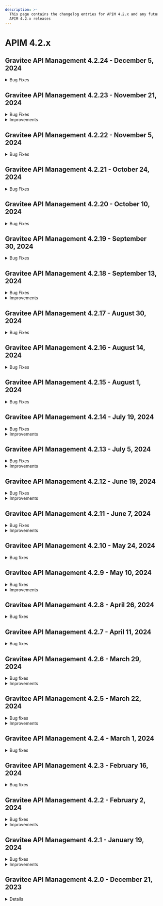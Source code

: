 ```yaml
---
description: >-
  This page contains the changelog entries for APIM 4.2.x and any future patch
  APIM 4.2.x releases
---
```


# APIM 4.2.x
 
## Gravitee API Management 4.2.24 - December 5, 2024
<details>

<summary>Bug Fixes</summary>

**Gateway**

* Opensearch configuration and ism policy [#10100](https://github.com/gravitee-io/issues/issues/10100)

**Management API**

* 500 error when listing API categories [#10158](https://github.com/gravitee-io/issues/issues/10158)
* \[APIM]\[Portal] Static data access  [#10162](https://github.com/gravitee-io/issues/issues/10162)
* Unable to find users with emails containing uppercase letters in Gravitee APIM Console and API requests [#10167](https://github.com/gravitee-io/issues/issues/10167)
* OpenAPI documentation "Show the URL to download the content" doesn't work [#9891](https://github.com/gravitee-io/issues/issues/9891)

**Other**

* [gravitee-policy-cache] Timeouts occur when trying to cache a large payload [#10208](https://github.com/gravitee-io/issues/issues/10208)

</details>


 
## Gravitee API Management 4.2.23 - November 21, 2024
<details>

<summary>Bug Fixes</summary>

**Gateway**

* SSE connections receives messages to the wrong API when connected to rabbitmq  [#10020](https://github.com/gravitee-io/issues/issues/10020)

**Management API**

* API webhook notifier is not working for subscriptions [#10056](https://github.com/gravitee-io/issues/issues/10056)

</details>

<details>

<summary>Improvements</summary>

**Other**

* Support expression language in ip filtering policy [#10142](https://github.com/gravitee-io/issues/issues/10142)

</details>


 
## Gravitee API Management 4.2.22 - November 5, 2024
<details>

<summary>Bug Fixes</summary>

**Gateway**

* Sync process failed if subscription exists without the linked API [#10140](https://github.com/gravitee-io/issues/issues/10140)

**Management API**

* Page revisions are still present when the associated API is deleted [#10039](https://github.com/gravitee-io/issues/issues/10039)
* API webhook notifier is not working for subscriptions [#10056](https://github.com/gravitee-io/issues/issues/10056)
* Alert Templates are always created in default environment [#10126](https://github.com/gravitee-io/issues/issues/10126)

**Console**

* Code blocks and long strings of text cause overflow of documentation text in the new dev portal [#10048](https://github.com/gravitee-io/issues/issues/10048)

**Other**

* \[gravitee-policy-jwt] Complete gateway disruption occurred in retrieving JWT public keys after startup under a heavy load of API calls [#10119](https://github.com/gravitee-io/issues/issues/10119)

</details>


 
## Gravitee API Management 4.2.21 - October 24, 2024
<details>

<summary>Bug Fixes</summary>

**Management API**

* Dictionaries not deployed after migration from 3.20.x to 4.x [#10026](https://github.com/gravitee-io/issues/issues/10026)
* User with environment role is not able to create notifications [#10068](https://github.com/gravitee-io/issues/issues/10068)

**Console**

* Unable to delete Cors Allow-Origin URL [#9765](https://github.com/gravitee-io/issues/issues/9765)
* Rollback from history removes groups of users from API  [#10074](https://github.com/gravitee-io/issues/issues/10074)
* Upgrade nginx image to 1.27.2 [#10116](https://github.com/gravitee-io/issues/issues/10116)

**Portal**

* Upgrade nginx image to 1.27.2 [#10116](https://github.com/gravitee-io/issues/issues/10116)

**Helm Charts**

* Set the HaProxy.ProxyProtocol with the Helm chart [#10027](https://github.com/gravitee-io/issues/issues/10027)

</details>


 
## Gravitee API Management 4.2.20 - October 10, 2024
<details>

<summary>Bug Fixes</summary>

**Gateway**

* Invalid error content/type when using v4 emulation [#9930](https://github.com/gravitee-io/issues/issues/9930)
* \[3.20.X and 4.4.X] DNS Resolution fails for hosts having more than 30 A records [#10051](https://github.com/gravitee-io/issues/issues/10051)
* \[Gateway Distributed Sync] Properly differentiate v2 from v4 API events [#10055](https://github.com/gravitee-io/issues/issues/10055)
* Error Key champ not present when using Response Template [#9931](https://github.com/gravitee-io/issues/issues/9931)

**Management API**

* Missing braces in webhook notifier messages when special characters are present [#9856](https://github.com/gravitee-io/issues/issues/9856)
* Debug mode not working when too many gateway started events [#9977](https://github.com/gravitee-io/issues/issues/9977)
* Issue on permissions of the ORGANIZATION_USER role [#10040](https://github.com/gravitee-io/issues/issues/10040)

**Helm Charts**

* Add serviceAccount in helm chart  [#10057](https://github.com/gravitee-io/issues/issues/10057)

**Other**

* \[gravitee-policy-groovy] Groovy script compilation blocks the Vertx event loop [#9653](https://github.com/gravitee-io/issues/issues/9653)
* \[gravitee-policy-generate-jwt] Generate JWT policy generates incorrect tokens [#9975](https://github.com/gravitee-io/issues/issues/9975)

</details>


 
## Gravitee API Management 4.2.19 - September 30, 2024
<details>

<summary>Bug Fixes</summary>

**Gateway**

* Transfer subscription does not use new plan when V4 emulation is disabled [#10047](https://github.com/gravitee-io/issues/issues/10047)

**Management API**

*  mgmt-api ERROR i.g.r.a.s.n.i.EmailNotifierServiceImpl - No emails extracted from \[] [#9965](https://github.com/gravitee-io/issues/issues/9965)
* Dictionaries not deployed after migration from 3.20.x to 4.x [#10026](https://github.com/gravitee-io/issues/issues/10026)
* Validation for unique names is MISSING in Categories  [#10053](https://github.com/gravitee-io/issues/issues/10053)

**Console**

* Display issue with lateral collasped menu [#9792](https://github.com/gravitee-io/issues/issues/9792)
* API History shows warning for all policies [#9866](https://github.com/gravitee-io/issues/issues/9866)
* \[APIM] Read only Health check configuration [#9902](https://github.com/gravitee-io/issues/issues/9902)
* API Category endpoint does not work [#9906](https://github.com/gravitee-io/issues/issues/9906)
* No display of resource property for redis cache [#10001](https://github.com/gravitee-io/issues/issues/10001)
* Not able to see API events in Dashboard [#10018](https://github.com/gravitee-io/issues/issues/10018)
* Analytics dashboard filtered become empty when a tenant is selected [#10019](https://github.com/gravitee-io/issues/issues/10019)
* Allow API member with right to Env Group to see all group member's of an API [#10021](https://github.com/gravitee-io/issues/issues/10021)

**Helm Charts**

* APIM Helm chart doesn't configure SSL keystore secret [#9854](https://github.com/gravitee-io/issues/issues/9854)

**Other**

* \[gravitee-entrypoint-webhook] V4 Message API Webhook Timeout Behavior [#9750](https://github.com/gravitee-io/issues/issues/9750)
* \[gravitee-policy-callout-http] Callout policy does not work as expected with fire&forget mode on v4 engine for v2 API [#9937](https://github.com/gravitee-io/issues/issues/9937)
* Command creation failure in database when illegal character is used on a message header in a webhook API [#9979](https://github.com/gravitee-io/issues/issues/9979)
* \[gravitee-policy-message-filtering] Solace Message Acknowledgement [#10010](https://github.com/gravitee-io/issues/issues/10010)
* \[gravitee-policy-data-logging-masking] DLM policies will not allow the DataDog Reporter to forward logs to DataDog if a property is not found [#10044](https://github.com/gravitee-io/issues/issues/10044)

</details>


 
## Gravitee API Management 4.2.18 - September 13, 2024
<details>

<summary>Bug Fixes</summary>

**Gateway**

* Debug mode can impact the sync process [#9976](https://github.com/gravitee-io/issues/issues/9976)

**Management API**

* Upgrade 4.2.5 -> 4.4.2 fails due to existing dashboards type column [#9893](https://github.com/gravitee-io/issues/issues/9893)
* Version is always #1 in api history [#9950](https://github.com/gravitee-io/issues/issues/9950)

**Console**

* Message-level conditions not working in v4 policy studio [#9335](https://github.com/gravitee-io/issues/issues/9335)
* Deprecated plan design are no longer accessible [#9966](https://github.com/gravitee-io/issues/issues/9966)

**Helm Charts**

* \[Helm] Gateway technical ingress miss common label [#9998](https://github.com/gravitee-io/issues/issues/9998)

**Other**

* \[gravitee-policy-assign-attributes] - Assign Attributes Policy value field needs to support multiline. [#10012](https://github.com/gravitee-io/issues/issues/10012)

</details>

<details>

<summary>Improvements</summary>

**Helm Charts**

* \[Helm] rework the definition of probes startup, liveness and readiness [#9996](https://github.com/gravitee-io/issues/issues/9996)

</details>


 
## Gravitee API Management 4.2.17 - August 30, 2024
<details>

<summary>Bug Fixes</summary>

**Gateway**

* Decrypt api properties using debug mode [#9943](https://github.com/gravitee-io/issues/issues/9943)
* Impossible to create Date from string in groovy scripts [#9967](https://github.com/gravitee-io/issues/issues/9967)
* XPath not working as expected in gravitee expression language [#9974](https://github.com/gravitee-io/issues/issues/9974)

**Management API**

* Unresponsive/slow UI when emails are sent in APIM 3.x, 4.x [#9522](https://github.com/gravitee-io/issues/issues/9522)

**Console**

* Inappropriate rights for users [#9875](https://github.com/gravitee-io/issues/issues/9875)

</details>


 
## Gravitee API Management 4.2.16 - August 14, 2024
<details>

<summary>Bug Fixes</summary>

**Gateway**

* Gateway issue - Memory Leak [#9924](https://github.com/gravitee-io/issues/issues/9924)

**Management API**

* Total APIs for Portal API Category endpoint always returns 0 [#9922](https://github.com/gravitee-io/issues/issues/9922)
* Re: \[APIM/Gateway] Override an email template doesn't work [#9934](https://github.com/gravitee-io/issues/issues/9934)

**Console**

* Application names overflow container under API, Plans and Subscriptions [#9872](https://github.com/gravitee-io/issues/issues/9872)

</details>


 
## Gravitee API Management 4.2.15 - August 1, 2024
<details>

<summary>Bug Fixes</summary>

**Management API**

* Missing semicolon in Subscriptions Export [#9878](https://github.com/gravitee-io/issues/issues/9878)

**Console**

* Creating a personal token with the same name does not trigger a visual warning [#9873](https://github.com/gravitee-io/issues/issues/9873)

**Other**

* APIM RPM installation overwrite portal configuration [#9914](https://github.com/gravitee-io/issues/issues/9914)

</details>



## Gravitee API Management 4.2.14 - July 19, 2024
<details>

<summary>Bug Fixes</summary>

**Gateway**

* Gateway Unhealthy when rate limit repository is set to none [#9869](https://github.com/gravitee-io/issues/issues/9869)

**Management API**

* We do not allow a different DNS for the API of the portal and the console [#9721](https://github.com/gravitee-io/issues/issues/9721)
* JDBC Connection Pool Management Error - follow up ticket [#9851](https://github.com/gravitee-io/issues/issues/9851)

**Console**

* Non idempotent operation when creating APIs/Appplications/Users [#9688](https://github.com/gravitee-io/issues/issues/9688)

**Helm Charts**

* We do not allow a different DNS for the API of the portal and the console [#9721](https://github.com/gravitee-io/issues/issues/9721)

</details>

<details>

<summary>Improvements</summary>

**Console**

* Paginated audit events loading to avoid memory issues [#9768](https://github.com/gravitee-io/issues/issues/9768)

</details>



## Gravitee API Management 4.2.13 - July 5, 2024
<details>

<summary>Bug Fixes</summary>

**Gateway**

* 500 Internal server error when logs enabled [#9719](https://github.com/gravitee-io/issues/issues/9719)
* Enabled Logging with condition does not work properly [#9756](https://github.com/gravitee-io/issues/issues/9756)
* Transfer subscription does not use new plan when V4 emulation is disabled [#9772](https://github.com/gravitee-io/issues/issues/9772)
* Upgrade to gio 4.4.0 corrupts API Keys [#9834](https://github.com/gravitee-io/issues/issues/9834)
* Add Base64 class in Expression Language whitelist [#9850](https://github.com/gravitee-io/issues/issues/9850)

**Management API**

* Override an email template with multiple REST API [#9445](https://github.com/gravitee-io/issues/issues/9445)
* Cannot Create Local User (no email to set password) [#9680](https://github.com/gravitee-io/issues/issues/9680)
* Error in Gravitee OpenAPI spec [#9711](https://github.com/gravitee-io/issues/issues/9711)
* Endpoint's target url can be saved with a space or tab [#9791](https://github.com/gravitee-io/issues/issues/9791)
* Unable delete existing PAT tokens [#9801](https://github.com/gravitee-io/issues/issues/9801)
* Error on platform analytics and logs screens when too many applications and/or APIs [#9823](https://github.com/gravitee-io/issues/issues/9823)

**Console**

* Correct API properties Expression Language for v4 APIs [#9694](https://github.com/gravitee-io/issues/issues/9694)
* When updating a service account email through API, no mail validation is performed [#9709](https://github.com/gravitee-io/issues/issues/9709)
* Enabled Logging with condition does not work properly [#9756](https://github.com/gravitee-io/issues/issues/9756)
* Cannot subscribe to API plans via the web [#9758](https://github.com/gravitee-io/issues/issues/9758)
* Cannot Save Dashboard Updates in UI [#9771](https://github.com/gravitee-io/issues/issues/9771)
* Unable to Add Members to Group During Group Creation [#9783](https://github.com/gravitee-io/issues/issues/9783)
* Endpoint's target url can be saved with a space or tab [#9791](https://github.com/gravitee-io/issues/issues/9791)
* In some cases it is difficult to view the configuration in the history menu. [#9800](https://github.com/gravitee-io/issues/issues/9800)
* Policy - losing focus when opening documentation [#9802](https://github.com/gravitee-io/issues/issues/9802)
* Dashboard widget not working  [#9820](https://github.com/gravitee-io/issues/issues/9820)
* Client Id not saved between Security section and subscriptions during application creation [#9828](https://github.com/gravitee-io/issues/issues/9828)
* JSON to XML policy does not work with default configuration for V4 proxy APIs [#9833](https://github.com/gravitee-io/issues/issues/9833)

**Other**

* \[gravitee-policy-ipfiltering] CIDR block /32 (single IP) not working in the IP Filtering Policy [#9602](https://github.com/gravitee-io/issues/issues/9602)
* \[gravitee-resource-oauth2-provider-keycloak] Update of 'gravitee-resource-oauth2-provider-keycloak' Plugin [#9628](https://github.com/gravitee-io/issues/issues/9628)
* \[gravitee-policy-jwt] 500 error on jwt plan with GATEWAY_KEYS when using  "Emulate v4 engine" [#9693](https://github.com/gravitee-io/issues/issues/9693)
* \[MongoDb] Upgraders should use prefix for collection names [#9807](https://github.com/gravitee-io/issues/issues/9807)

</details>

<details>

<summary>Improvements</summary>

**Management API**

* PrimaryOwner not given in list of APIs [#9678](https://github.com/gravitee-io/issues/issues/9678)
* The name of API/Application/Plan is not given in list of API's subscriptions [#9679](https://github.com/gravitee-io/issues/issues/9679)
* Improve API synchronization state computation [#9852](https://github.com/gravitee-io/issues/issues/9852)

**Other**

* \[gravitee-policy-aws-lambda] Allow to dynamically configure AWS policy credentials [#9444](https://github.com/gravitee-io/issues/issues/9444)

</details>


 
## Gravitee API Management 4.2.12 - June 19, 2024
<details>

<summary>Bug Fixes</summary>

**Console**

* Allow users to configure keepalive timeout in the console for V2 APIs [#9651](https://github.com/gravitee-io/issues/issues/9651)
* Filter on 208 status code not available [#9784](https://github.com/gravitee-io/issues/issues/9784)

**Portal**

* Documentation too slow [#9788](https://github.com/gravitee-io/issues/issues/9788)

**Helm Charts**

* Improve the ingress configuration to redirect HTTPS [#9710](https://github.com/gravitee-io/issues/issues/9710)

**Other**

* \[gravitee-endpoint-kafka] Kafka sender options customization not taken into account [#9656](https://github.com/gravitee-io/issues/issues/9656)
* \[gravitee-policy-json-validation] v4 Policy Studio UI doesn't support multi-line values [#9799](https://github.com/gravitee-io/issues/issues/9799)

</details>

<details>

<summary>Improvements</summary>

**Other**

* \[gravitee-entrypoint-webhook] Support 500 responses for DLQ : add client_id and errors stack in the message sent to DLQ [#9740](https://github.com/gravitee-io/issues/issues/9740)
* \[gravitee-endpoint-kafka] Add a option on kafka endpoint to remove Confluent Wire format header [#9795](https://github.com/gravitee-io/issues/issues/9795)

</details>


 
## Gravitee API Management 4.2.11 - June 7, 2024
<details>

<summary>Bug Fixes</summary>

**Gateway**

* Error in the gateway when upgrading connection from http1.1 to http2 [#9757](https://github.com/gravitee-io/issues/issues/9757)
* Socket.io disconnect/reconnect latency [#9766](https://github.com/gravitee-io/issues/issues/9766)

**Management API**

* Pushing an API with API Designer fails [#9761](https://github.com/gravitee-io/issues/issues/9761)
* Gitlab fetcher CronSequenceGenerator deprecation [#9733](https://github.com/gravitee-io/issues/issues/9733)
* Inheritance of a V2 API endpoint configuration is not set when importing an OpenAPI spec [#9775](https://github.com/gravitee-io/issues/issues/9775)

</details>

<details>

<summary>Improvements</summary>

**Other**

* \[gravitee-policy-groovy] Have access to the binary value of a message content [#9767](https://github.com/gravitee-io/issues/issues/9767)

</details>



## Gravitee API Management 4.2.10 - May 24, 2024

<details>

<summary>Bug fixes</summary>

**Gateway**

* Gateway monitoring page has no data [#9677](https://github.com/gravitee-io/issues/issues/9677)
* The Assign Content policy seems to be broken when using with Retry policy [#9737](https://github.com/gravitee-io/issues/issues/9737)

**Management API**

* Logs mismatched between environments [#9599](https://github.com/gravitee-io/issues/issues/9599)
* Incompatible QoS between entrypoints and endpoints [#9608](https://github.com/gravitee-io/issues/issues/9608)
* Unable to Search Users by Company Name and Country in Users API [#9702](https://github.com/gravitee-io/issues/issues/9702)

**Console**

* Incompatible QoS between entrypoints and endpoints [#9608](https://github.com/gravitee-io/issues/issues/9608)

</details>

## Gravitee API Management 4.2.9 - May 10, 2024

<details>

<summary>Bug fixes</summary>

**Management API**

* Portal global API search is returning a 500 "maxClauseCount is set to 1024" [#9730](https://github.com/gravitee-io/issues/issues/9730)

**Other**

* \[gravitee-policy-ratelimit] Thread Blocked on AsyncRateLimitRepository [#9717](https://github.com/gravitee-io/issues/issues/9717)

</details>

<details>

<summary>Improvements</summary>

**Helm Charts**

* Enhance the experience of deploying Gateway with Redis SSL using Helm Chart [#9726](https://github.com/gravitee-io/issues/issues/9726)

**Other**

* \[gravitee-entrypoint-webhook] Support 500 responses for DLQ [#9722](https://github.com/gravitee-io/issues/issues/9722)

</details>

## Gravitee API Management 4.2.8 - April 26, 2024

<details>

<summary>Bug fixes</summary>

**Management API**

* Error in OpenApi spec [#9665](https://github.com/gravitee-io/issues/issues/9665)
* Unable to update the service account email through API [#9682](https://github.com/gravitee-io/issues/issues/9682)

**Console**

* Cannot create Backend-to-Backend Application from UI Console [#9636](https://github.com/gravitee-io/issues/issues/9636)

**Portal**

* Problem of swagger interpretation with redocly [#9673](https://github.com/gravitee-io/issues/issues/9673)

**Other**

* \[gravitee-policy-cache] Cache Policy Always Caches the First Response [#9534](https://github.com/gravitee-io/issues/issues/9534)
* \[gravitee-policy-cache] Cache Policy Does Not Correctly Return Images [#9585](https://github.com/gravitee-io/issues/issues/9585)
* \[gravitee-policy-cache] Time to live setting not working [#9692](https://github.com/gravitee-io/issues/issues/9692)

</details>

## Gravitee API Management 4.2.7 - April 11, 2024

<details>

<summary>Bug fixes</summary>

**Gateway**

* Secret Provider Setup [#9586](https://github.com/gravitee-io/issues/issues/9586)
* 431 (Request Header Fields Too Large) when submitting large JWT to gRPC API [#9652](https://github.com/gravitee-io/issues/issues/9652)

**Management API**

* Installation collection can have more than one entry [#9641](https://github.com/gravitee-io/issues/issues/9641)

**Console**

* Performance issue with the analytics dashboard [#9658](https://github.com/gravitee-io/issues/issues/9658)

**Portal**

* Cannot Scroll in Markdown Documents [#9634](https://github.com/gravitee-io/issues/issues/9634)
* Showing Gravitee.io in Dev Portal browser tab only while the page loads [#9663](https://github.com/gravitee-io/issues/issues/9663)

**Other**

* Fail to enable the service on SUSE [#9501](https://github.com/gravitee-io/issues/issues/9501)
* Upgrade 3.20.22 to 4.2.2 - File report missing node metrics [#9589](https://github.com/gravitee-io/issues/issues/9589)
* \[gravitee-policy-cache] Concurrency issue with v4 emulation engine [#9635](https://github.com/gravitee-io/issues/issues/9635)
* \[gravitee-resource-auth-provider-http] Timeout when body parsing is failing [#9640](https://github.com/gravitee-io/issues/issues/9640)
* API List showing type as "Undefined" for v4 APIs in Postgres env [#9643](https://github.com/gravitee-io/issues/issues/9643)
* Authentication Provider table column too small [#9664](https://github.com/gravitee-io/issues/issues/9664)

</details>

## Gravitee API Management 4.2.6 - March 29, 2024

<details>

<summary>Bug fixes</summary>

**Management API**

* Update import remove all members when a group is defined as a PO [#9596](https://github.com/gravitee-io/issues/issues/9596)
* Gravitee 4.2 OpenAPI issues [#9632](https://github.com/gravitee-io/issues/issues/9632)

**Other**

* \[gravitee-policy-ipfiltering] DNS Lookup fails with some DNS servers [#9592](https://github.com/gravitee-io/issues/issues/9592)
* \[gravitee-resource-auth-provider-http] Timeout when authentication condition is failing [#9611](https://github.com/gravitee-io/issues/issues/9611)
* Liquibase changelog 4.0.20-dashboards adding NOT NULL column without default value [#9626](https://github.com/gravitee-io/issues/issues/9626)
* APIM DashboardTypeUpgrader raises an error when used with DocumentDB [#9631](https://github.com/gravitee-io/issues/issues/9631)

</details>

<details>

<summary>Improvements</summary>

**Management API**

* Allow to configure KeepAliveTimeout for HTTP endpoint [#9541](https://github.com/gravitee-io/issues/issues/9541)

</details>

## Gravitee API Management 4.2.5 - March 22, 2024

<details>

<summary>Bug fixes</summary>

**Gateway**

* Improve HealthCheck service for v2 APIs [#9543](https://github.com/gravitee-io/issues/issues/9543)

**Management API**

* Deleted users still appear in query [#9477](https://github.com/gravitee-io/issues/issues/9477)
* Condition field in JDBC dbs is too short [#9595](https://github.com/gravitee-io/issues/issues/9595)

**Console**

* Console Menu doesn't work with latency [#9591](https://github.com/gravitee-io/issues/issues/9591)
* \[shared API key] API key mode not displayed on application screen [#9612](https://github.com/gravitee-io/issues/issues/9612)

**Other**

* API v4 proxy - problem with client SSL certificate [#9562](https://github.com/gravitee-io/issues/issues/9562)
* Flow Id is lost when updating API with UI, causing it to regenerate new flow [#9597](https://github.com/gravitee-io/issues/issues/9597)

</details>

<details>

<summary>Improvements</summary>

**Portal**

* Do not allow user to change their email through the portal [#9617](https://github.com/gravitee-io/issues/issues/9617)

</details>

## Gravitee API Management 4.2.4 - March 1, 2024

<details>

<summary>Bug fixes</summary>

**Gateway**

* Override HTTP Method [#9526](https://github.com/gravitee-io/issues/issues/9526)

**Management API**

* Shared API Key Does Not Always Bind to Subscriptions When Concurrent Requests Are Made [#9502](https://github.com/gravitee-io/issues/issues/9502)
* NullPointer Exception when importing an API with group as PO and members [#9507](https://github.com/gravitee-io/issues/issues/9507)
* APIM: Creating application with "@" in name automatically converts it to "@" [#9514](https://github.com/gravitee-io/issues/issues/9514)
* API description required with POST /apis/ on mAPI v2 [#9527](https://github.com/gravitee-io/issues/issues/9527)
* Not possible to create endpoint and endpoint-group with same name [#9533](https://github.com/gravitee-io/issues/issues/9533)
* Importing an API with a group as PO but no PO user in this group should not be possible [#9587](https://github.com/gravitee-io/issues/issues/9587)

**Console**

* No longer possible to compare "published" and "to deploy" status [#9491](https://github.com/gravitee-io/issues/issues/9491)
* Re: Error when clicking on top failed API in platform dashbaord [#9498](https://github.com/gravitee-io/issues/issues/9498)
* Remove last user in group shows error [#9517](https://github.com/gravitee-io/issues/issues/9517)
* \[endpoints] updating name or deleting group used as DLQ prevent updating API [#9535](https://github.com/gravitee-io/issues/issues/9535)
* \[endpoints] creating an endpoint group should display endpoint configuration [#9582](https://github.com/gravitee-io/issues/issues/9582)

**Portal**

* Documentation menu hidden [#9590](https://github.com/gravitee-io/issues/issues/9590)

</details>

## Gravitee API Management 4.2.3 - February 16, 2024

<details>

<summary>Bug fixes</summary>

**Management API**

* Excluded groups on plan are not displayed after being imported or promoted to a new environment [#9116](https://github.com/gravitee-io/issues/issues/9116)
* Private APIs on the Portal are wrongly displayed [#9513](https://github.com/gravitee-io/issues/issues/9513)
* Modifying API definition causes loss of endpoint configuration [#9520](https://github.com/gravitee-io/issues/issues/9520)

**Console**

* When validating a JWT subscription, I'm asked to customize an APIkey [#9489](https://github.com/gravitee-io/issues/issues/9489)

**Portal**

* Documentation gets encoded after deployment [#9490](https://github.com/gravitee-io/issues/issues/9490)
* Customization problems in the Developer Portal [#9495](https://github.com/gravitee-io/issues/issues/9495)
* Subscriptions Not Visible in Portal If There Is a Push Plan [#9511](https://github.com/gravitee-io/issues/issues/9511)

**Other**

* "Propagate client Accept-Encoding header" option missing in V4 [#9475](https://github.com/gravitee-io/issues/issues/9475)
* \[policy-request-validation] Un-required OpenAPI fields added as required in Validate Request policy [#9509](https://github.com/gravitee-io/issues/issues/9509)

</details>

## Gravitee API Management 4.2.2 - February 2, 2024

<details>

<summary>Bug fixes</summary>

**Gateway**

* Unable to populate attributes using the Assign Attributes policy due to enabled v4 Engine [#9420](https://github.com/gravitee-io/issues/issues/9420)
* Conditional logging [#9486](https://github.com/gravitee-io/issues/issues/9486)
* Timeout when connecting to WebSocket API using header Connection:Upgrade,Keep-Alive [#9487](https://github.com/gravitee-io/issues/issues/9487)

**Management API**

* Cannot Create API with Webhook Only Entrypoint [#9462](https://github.com/gravitee-io/issues/issues/9462)
* Use legacy configuration when upgrading to 4.2.x [#9483](https://github.com/gravitee-io/issues/issues/9483)

</details>

<details>

<summary>Improvements</summary>

**Gateway**

* Add API ID in healthcheck logs [#9493](https://github.com/gravitee-io/issues/issues/9493)

</details>

## Gravitee API Management 4.2.1 - January 19, 2024

<details>

<summary>Bug fixes</summary>

**Gateway**

* Sometimes path-mapping is not working [#9450](https://github.com/gravitee-io/issues/issues/9450)
* Management API does not encode a value in the URL used in a pipe [#9461](https://github.com/gravitee-io/issues/issues/9461)
* gRPC backend received unexpected headers [#9463](https://github.com/gravitee-io/issues/issues/9463)

**Management API**

* Unable to switch to gRPC endpoint type from the Console UI [#9456](https://github.com/gravitee-io/issues/issues/9456)
* Updating an API reset the gRPC type of the endpoint [#9464](https://github.com/gravitee-io/issues/issues/9464)

**Console**

* Unable to edit Dictionaries anymore [#9451](https://github.com/gravitee-io/issues/issues/9451)
* Navigation in a multi-environments console is messed up [#9467](https://github.com/gravitee-io/issues/issues/9467)

**Portal**

* Docs not loaded instantly [#9452](https://github.com/gravitee-io/issues/issues/9452)

**Helm Charts**

* Backward incompatibility during Helm upgrade with old `values.yml` [#9446](https://github.com/gravitee-io/issues/issues/9446)

</details>

<details>

<summary>Improvements</summary>

**Gateway**

* Access request host property in Expression Language [#9453](https://github.com/gravitee-io/issues/issues/9453)

</details>

## Gravitee API Management 4.2.0 - December 21, 2023

<details>

### Gateway

* Health Check doesn't support Endpoint with EL [#418](https://github.com/gravitee-io/issues/issues/418)
* Old Kafka Connector not working properly with JSON validation policy and Failover activated [#1647](https://github.com/gravitee-io/issues/issues/1647)
* Resource-filtering policy does not work with debug mode [#2821](https://github.com/gravitee-io/issues/issues/2821)
* Gateways not able to send bulk index data to ES8 [#3180](https://github.com/gravitee-io/issues/issues/3180)
* When using push plan there is no log when subscription webhook ends in error [#3191](https://github.com/gravitee-io/issues/issues/3191)
* EL - request's local address is evaluated in place of remote address [#3507](https://github.com/gravitee-io/issues/issues/3507)
* Health-check service never stopped when using Service Discovery [#3617](https://github.com/gravitee-io/issues/issues/3617)

### Management API

* Can't create Backend-to-Backend applications [#2437](https://github.com/gravitee-io/issues/issues/2437)
* Can't assign a group to a Backend-to-Backend application [#2438](https://github.com/gravitee-io/issues/issues/2438)
* Invalid CORS Allow Origin Can Be Imported To Create New API [#2604](https://github.com/gravitee-io/issues/issues/2604)
* Email related to closed, paused, and resumed subscription of PUSH plan are not sent [#2846](https://github.com/gravitee-io/issues/issues/2846)
* Unable to update health checks on endpoints with REST API v2 [#2850](https://github.com/gravitee-io/issues/issues/2850)
* Unable to create custom email notification template [#2854](https://github.com/gravitee-io/issues/issues/2854)
* Attached Media is lost when the API Documentation is renamed [#2855](https://github.com/gravitee-io/issues/issues/2855)
* User email address policy treats valid email address as invalid [#2971](https://github.com/gravitee-io/issues/issues/2971)
* Endpoint Configuration Resets to Default after Redeployment [#3002](https://github.com/gravitee-io/issues/issues/3002)
* Alert template not automatically applied to new APIs [#3010](https://github.com/gravitee-io/issues/issues/3010)
* Unable to import OpenAPI spec with unused `variables` in `servers` definition [#3024](https://github.com/gravitee-io/issues/issues/3024)
* User with quotes in lastname isn't properly sanitized [#3052](https://github.com/gravitee-io/issues/issues/3052)
* Listening Hosts are mandatory in Virtual Hosts mode [#3074](https://github.com/gravitee-io/issues/issues/3074)
* Application `api_key_mode` is automatically and incorrectly set to EXCLUSIVE mode without owner consent [#3083](https://github.com/gravitee-io/issues/issues/3083)
* The OpenAPI schema to close a plan has incorrect response code [#3091](https://github.com/gravitee-io/issues/issues/3091)
* Email related to closed, paused, and resumed subscription of API_KEY plan are sent with an empty body [#3107](https://github.com/gravitee-io/issues/issues/3107)
* JDBC deadlocks on Command table when running multiple Management API instances [#3113](https://github.com/gravitee-io/issues/issues/3113)
* Error running graviteeio-apim-rest-api-4.1.2 [#3146](https://github.com/gravitee-io/issues/issues/3146)
* Unable to access Alerts screen when there are millions of AlertEvents [#3190](https://github.com/gravitee-io/issues/issues/3190)
* Unable to deploy an API with huge API definition and already a lot of deployments [#3193](https://github.com/gravitee-io/issues/issues/3193)
* Environment rights: API "update" right is not enough to edit the entrypoint [#3264](https://github.com/gravitee-io/issues/issues/3264)
* Security - Enforce password policy for users [#3266](https://github.com/gravitee-io/issues/issues/3266)
* APIM - flows table / name column / extend column size [#3282](https://github.com/gravitee-io/issues/issues/3282)
* Cannot Import API Definition with Automatic Group Association [#3364](https://github.com/gravitee-io/issues/issues/3364)
* Can't stop a deprecated API [#3474](https://github.com/gravitee-io/issues/issues/3474)
* API Does Not Deploy if a Common Flow Exists with Multiple Entrypoints Selected [#3552](https://github.com/gravitee-io/issues/issues/3552)
* Cannot delete API with too many events [#3625](https://github.com/gravitee-io/issues/issues/3625)

### Console

* Unable to Update API with Open API yaml File [#2566](https://github.com/gravitee-io/issues/issues/2566)
* Configure logging mode link not working [#2606](https://github.com/gravitee-io/issues/issues/2606)
* Add members button does not work for group admin [#2731](https://github.com/gravitee-io/issues/issues/2731)
* Unable to remove expiration date of an API Key [#2739](https://github.com/gravitee-io/issues/issues/2739)
* Non-admin users can't see API keys of APIs they created [#2824](https://github.com/gravitee-io/issues/issues/2824)
* Add date time picker instead of only date for subscription date field [#2828](https://github.com/gravitee-io/issues/issues/2828)
* Unable to edit flows once saved with an invalid configuration [#2834](https://github.com/gravitee-io/issues/issues/2834)
* Log Content Not Visible in V2 API Logs [#2968](https://github.com/gravitee-io/issues/issues/2968)
* History not available if too many deployments [#3126](https://github.com/gravitee-io/issues/issues/3126)
* Deploy banner not displayed when updating details of a Plan [#3287](https://github.com/gravitee-io/issues/issues/3287)
* APIM console doc links point to old documentation site [#3370](https://github.com/gravitee-io/issues/issues/3370)
* Inconsistency on "Inheritance" flag for endpoints/groups between frontend and backend [#3475](https://github.com/gravitee-io/issues/issues/3475)
* Bad management of required in open API File [#3536](https://github.com/gravitee-io/issues/issues/3536)
* Flow Name Display Does Not Match Gateway Behavior [#3569](https://github.com/gravitee-io/issues/issues/3569)
* Log view too wide [#3593](https://github.com/gravitee-io/issues/issues/3593)
* API subscription fails with insufficient rights error [#3067](https://github.com/gravitee-io/issues/issues/3067)
* Error in Swagger documentation both in Portal and Console [#3401](https://github.com/gravitee-io/issues/issues/3401)

### Portal

* Homepage, strange tabs behavior [#508](https://github.com/gravitee-io/issues/issues/508)
* Custom wide logo is too small in the Portal header [#3054](https://github.com/gravitee-io/issues/issues/3054)
* The "All rights reserved" mention on Portal is using an old date [#3319](https://github.com/gravitee-io/issues/issues/3319)
* Tickets Inaccessible When an API with Open Tickets Is Deleted [#3578](https://github.com/gravitee-io/issues/issues/3578)
* Cannot Scroll in Markdown Documentation in Portal [#3582](https://github.com/gravitee-io/issues/issues/3582)
* Sign up doesn't work anymore [#3626](https://github.com/gravitee-io/issues/issues/3626)
* Synchronization inconsistency on ALL APIs page on portal [#3604](https://github.com/gravitee-io/issues/issues/3604)
* Error in Swagger documentation both in Portal and Console [#3401](https://github.com/gravitee-io/issues/issues/3401)

### Policies

* IP filtering policy blacklist does not work if there is a space in the IP address [#1896](https://github.com/gravitee-io/issues/issues/1896)
* User claim in OAuth2 resource seems ignored [#2453](https://github.com/gravitee-io/issues/issues/2453)
* Domain name (host) in whitelist does not work in IP Filtering policy [#2549](https://github.com/gravitee-io/issues/issues/2549)
* JWS Policy doesn't work with Java 17 [#2586](https://github.com/gravitee-io/issues/issues/2586)
* Typo in the documentation of "cache policy" [#2803](https://github.com/gravitee-io/issues/issues/2803)
* Jaeger not working in with APIM 4+ [#3027](https://github.com/gravitee-io/issues/issues/3027)
* Groovy policy with On-request script not working in v4 engine emulation mode [#3201](https://github.com/gravitee-io/issues/issues/3201)
* Generate JWT not working with APIM 4.x [#3245](https://github.com/gravitee-io/issues/issues/3245)
* Missing “generate JWT policy” on a v4 message API entrypoint Request phase [#3265](https://github.com/gravitee-io/issues/issues/3265)
* Transform headers policy should be case insensitive [#3283](https://github.com/gravitee-io/issues/issues/3283)
* Transform Query Parameters policy [#3315](https://github.com/gravitee-io/issues/issues/3315)
* Generate JWT Policy Key Resolver wrong value [#3377](https://github.com/gravitee-io/issues/issues/3377)
* Make some non-migrated policies available on REQUEST phase for message APIs [#3594](https://github.com/gravitee-io/issues/issues/3594)
* OAuth2 introspection and userinfo should send a 503 when technical exception instead of 401 [#3382](https://github.com/gravitee-io/issues/issues/3382)

### Helm Charts

* Quotify the namespace defined in ServiceAccount to avoid errors [#3075](https://github.com/gravitee-io/issues/issues/3075)
* Alert Engine - system mail notification [#3449](https://github.com/gravitee-io/issues/issues/3449)
* License deleted after helm upgrade [#3511](https://github.com/gravitee-io/issues/issues/3511)

### Others

* Configuration files are being overwritten during yum update [#3237](https://github.com/gravitee-io/issues/issues/3237)
* [RabbitMQ] message not logged when Rabbit's message does not defined correlationId [#3102](https://github.com/gravitee-io/issues/issues/3102)

</details>